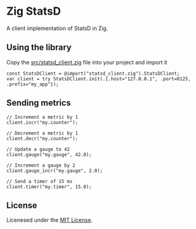 # Zig StatsD

A client implementation of StatsD in Zig. 

## Using the library

Copy the [src/statsd_client.zig](src/statsd_client.zig) file into your project and import it

```zig
const StatsDClient = @import("statsd_client.zig").StatsDClient;
var client = try StatsDClient.init(.{.host="127.0.0.1", .port=8125, .prefix="my_app"});
```

## Sending metrics

```zig
// Increment a metric by 1
client.incr("my.counter");

// Decrement a metric by 1
client.decr("my.counter");

// Update a gauge to 42
client.gauge("my.gauge", 42.0);

// Increment a gauge by 2
client.gauge_incr("my.gauge", 2.0);

// Send a timer of 15 ms
client.timer("my.timer", 15.0);
```

## License

Licenesed under the [MIT License](LICENSE).